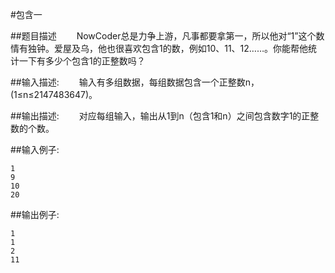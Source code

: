#包含一

##题目描述
　　NowCoder总是力争上游，凡事都要拿第一，所以他对“1”这个数情有独钟。爱屋及乌，他也很喜欢包含1的数，例如10、11、12……。你能帮他统计一下有多少个包含1的正整数吗？

##输入描述:
　　输入有多组数据，每组数据包含一个正整数n，(1≤n≤2147483647)。

##输出描述:
　　对应每组输入，输出从1到n（包含1和n）之间包含数字1的正整数的个数。

##输入例子:
```
1
9
10
20
```

##输出例子:
```
1
1
2
11
```